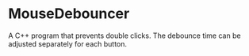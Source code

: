 # MouseDebouncer
A C++ program that prevents double clicks. The debounce time can be adjusted separately for each button.


